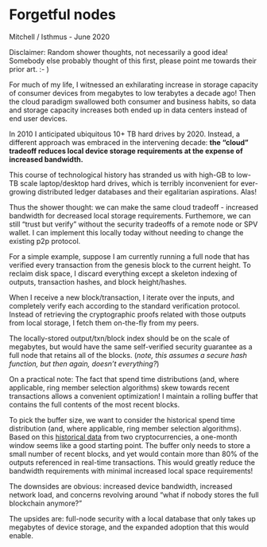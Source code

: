 # Forgetful nodes

Mitchell / Isthmus - June 2020

Disclaimer: Random shower thoughts, not necessarily a good idea! Somebody else probably thought of this first, please point me towards their prior art. :- )

For much of my life, I witnessed an exhilarating increase in storage capacity of consumer devices from megabytes to low terabytes a decade ago! Then the cloud paradigm swallowed both consumer and business habits, so data and storage capacity increases both ended up in data centers instead of end user devices. 

In 2010 I anticipated ubiquitous 10+ TB hard drives by 2020. Instead, a different approach was embraced in the intervening decade: **the “cloud” tradeoff reduces local device storage requirements at the expense of increased bandwidth.**

This course of technological history has stranded us with high-GB to low-TB scale laptop/desktop hard drives, which is terribly inconvenient for ever-growing distributed ledger databases and their egalitarian aspirations. Alas!

Thus the shower thought: we can make the same cloud tradeoff - increased bandwidth for decreased local storage requirements. Furthemore, we can still “trust but verify” without the security tradeoffs of a remote node or SPV wallet. I can implement this locally today without needing to change the existing p2p protocol.

For a simple example, suppose I am currently running a full node that has verified every transaction from the genesis block to the current height. To reclaim disk space, I discard everything except a skeleton indexing of outputs, transaction hashes, and block height/hashes.

When I receive a new block/transaction, I iterate over the inputs, and completely verify each according to the standard verification protocol. Instead of retrieving the cryptographic proofs related with those outputs from local storage, I fetch them on-the-fly from my peers.

The locally-stored output/txn/block index should be on the scale of megabytes, but would have the same self-verified security guarantee as a full node that retains all of the blocks. (*note, this assumes a secure hash function, but then again, doesn’t everything?*)

On a practical note: The fact that spend time distributions (and, where applicable, ring member selection algorithms) skew towards recent transactions allows a convenient optimization! I maintain a rolling buffer that contains the full contents of the most recent blocks. 

To pick the buffer size, we want to consider the historical spend time distribution (and, where applicable, ring member selection algorithms). Based on this [historical data](https://www.researchgate.net/figure/CDFs-of-spend-time-distributions-in-Bitcoin-and-in-Monero-deducible-transaction-inputs_fig7_324863990) from two cryptocurrencies, a one-month window seems like a good starting point. The buffer only needs to store a small number of recent blocks, and yet would contain more than 80% of the outputs referenced in real-time transactions. This would greatly reduce the bandwidth requirements with minimal increased local space requirements!

The downsides are obvious: increased device bandwidth, increased network load, and concerns revolving around “what if nobody stores the full blockchain anymore?”

The upsides are: full-node security with a local database that only takes up megabytes of device storage, and the expanded adoption that this would enable.
